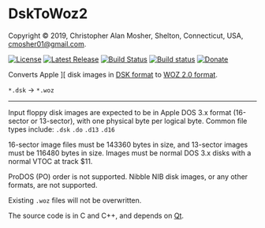 # DskToWoz2

Copyright © 2019, Christopher Alan Mosher, Shelton, Connecticut, USA, <cmosher01@gmail.com>.

[![License](https://img.shields.io/github/license/cmosher01/DskToWoz2.svg)](https://www.gnu.org/licenses/gpl.html)
[![Latest Release](https://img.shields.io/github/release-pre/cmosher01/DskToWoz2.svg)](https://github.com/cmosher01/DskToWoz2/releases/latest)
[![Build Status](https://travis-ci.com/cmosher01/DskToWoz2.svg?branch=master)](https://travis-ci.com/cmosher01/DskToWoz2)
[![Build status](https://ci.appveyor.com/api/projects/status/923ao28tl8ht7t1c?svg=true)](https://ci.appveyor.com/project/cmosher01/dsktowoz2)
[![Donate](https://img.shields.io/badge/Donate-PayPal-green.svg)](https://www.paypal.com/cgi-bin/webscr?cmd=_s-xclick&hosted_button_id=CVSSQ2BWDCKQ2)

Converts Apple ][ disk images in
[DSK format](http://apple2.org.za/gswv/a2zine/faqs/Csa2FLUTILS.html#006) to
[WOZ 2.0 format](https://applesaucefdc.com/woz/reference2/).

`*.dsk` → `*.woz`

---

Input floppy disk images are expected to be in Apple DOS 3.x format (16-sector or 13-sector),
with one physical byte per logical byte. Common file types include: `.dsk` `.do` `.d13` `.d16`

16-sector image files must be 143360 bytes in size, and 13-sector images must be 116480 bytes in size.
Images must be normal DOS 3.x disks with a normal VTOC at track $11.

ProDOS (PO) order is not supported. Nibble NIB disk images, or any other formats, are not supported.

Existing `.woz` files will not be overwritten.

The source code is in C and C++, and depends on [Qt](https://doc.qt.io/qt-5/gettingstarted.html).
